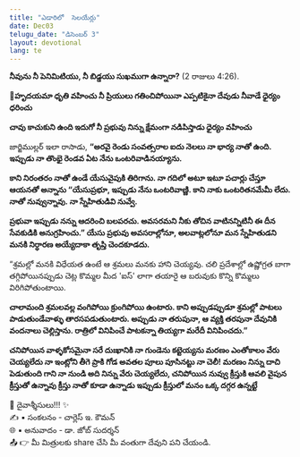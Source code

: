 ```yaml
---
title: "ఎడారిలో  సెలయేర్లు"
date: Dec03
telugu_date: "డిసెంబర్ 3"
layout: devotional
lang: te
---
```


**నీవును నీ పెనిమిటియు, నీ బిడ్డయు సుఖముగా ఉన్నారా?** (2 రాజులు 4:26). 

**📖హృదయమా ధృతి వహించు నీ ప్రియులు గతించిపోయినా ఎప్పటికైనా దేవుడు నీవాడే ధైర్యం ధరించు**

**చావు కాచుకుని ఉంది ఇదుగో నీ ప్రభువు నిన్ను క్షేమంగా నడిపిస్తాడు ధైర్యం వహించు**

జార్జిముల్లర్ ఇలా రాసాడు, **“అరవై రెండు సంవత్సరాల ఐదు నెలలు నా భార్య నాతో ఉంది. ఇప్పుడు నా తొంభై రెండవ ఏట నేను ఒంటరివాడినయ్యాను.**

 **కాని నిరంతరం నాతో ఉండే యేసువైపుకి తిరిగాను. నా గదిలో అటూ ఇటూ పచార్లు చేస్తూ ఆయనతో అన్నాను “యేసుప్రభూ, ఇప్పుడు నేను ఒంటరివాణ్ణి. కాని నాకు ఒంటరితనమేమీ లేదు. నాతో నువ్వున్నావు. నా స్నేహితుడివి నువ్వే.**

 **ప్రభువా ఇప్పుడు నన్ను ఆదరించి బలపరచు. అవసరమని నీకు తోచిన వాటినన్నిటినీ ఈ దీన సేవకుడికి అనుగ్రహించు.” యేసు ప్రభువు అవసరాల్లోనూ, అలవాట్లలోనూ మన స్నేహితుడని మనకి నిర్ధారణ అయ్యేదాకా తృప్తి చెందకూడదు.**

“శ్రమల్లో మనకి విధేయత ఉంటే ఆ శ్రమలు మనకు హాని చెయ్యవు. చలి ప్రదేశాల్లో ఉష్ణోగ్రత బాగా తగ్గిపోయినప్పుడు చెట్ల కొమ్మల మీద 'ఐస్' లాగా తయారై ఆ బరువుకు కొన్ని కొమ్మలు విరిగిపోతుంటాయి. 

**చాలామంది శ్రమలవల్ల వంగిపోయి క్రుంగిపోయి ఉంటారు. కాని అప్పుడప్పుడూ శ్రమల్లో పాటలు పాడుతుండేవాళ్ళు తారసపడుతుంటారు. అప్పుడు నా తరుపునా, ఆ వ్యక్తి తరపునా దేవునికి వందనాలు చెల్లిస్తాను. రాత్రిలో వినిపించే పాటకన్నా తియ్యగా మరేదీ వినిపించదు.”**

**చనిపోయిన వాళ్ళకోసమైనా సరే దుఃఖానికి నా గుండెను కట్టెయ్యను మరణం ఎంతోకాలం వేరు చెయ్యలేదు నా ఇంట్లోని తీగె ప్రాకి గోడ అవతల పూలు పూసినట్టు నా చెలీ! మరణం నిన్ను దాచి పెడుతుంది గాని నా నుండి అది నిన్ను వేరు చెయ్యలేదు, చనిపోయిన నువ్వు క్రీస్తుకి ఆవలి వైపున క్రీస్తుతో ఉన్నావు క్రీస్తు నాతో కూడా ఉన్నాడు ఇప్పుడు క్రీస్తులో మనం ఒక్క దగ్గర ఉన్నట్టే**

<div class="blessing">🙏 <span class="bless-text">దైవాశ్శీసులు!!!</span> ✨</div>

<div class="credit">✍️ <span class="credit-text">▪ సంకలనం - చార్లెస్ ఇ. కౌమన్</span></div>
<div class="credit">🌐 <span class="credit-text">▪ అనువాదం - డా. జోబ్ సుదర్శన్</span></div>

<div class="share">📤 👉 <span class="share-text">మీ మిత్రులకు share చేసి మీ వంతుగా దేవుని పని చేయండి.</span></div>
